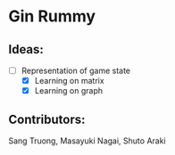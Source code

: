 # Gin Rummy

## Ideas:
- [ ] Representation of game state
  - [x] Learning on matrix
  - [x] Learning on graph

## Contributors: 
Sang Truong, Masayuki Nagai, Shuto Araki
